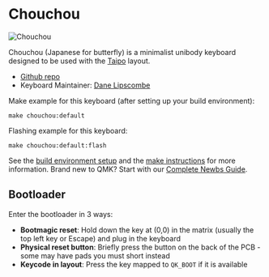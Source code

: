# Chouchou

![Chouchou](https://i.imgur.com/BYk2n5Ch.jpeg)

Chouchou (Japanese for butterfly) is a minimalist unibody keyboard designed to be used with the [Taipo](https://inkeys.wiki/en/keymaps/taipo) layout.

- [Github repo](https://github.com/dlip/chouchou)
- Keyboard Maintainer: [Dane Lipscombe](https://github.com/dlip)

Make example for this keyboard (after setting up your build environment):

    make chouchou:default

Flashing example for this keyboard:

    make chouchou:default:flash

See the [build environment setup](https://docs.qmk.fm/#/getting_started_build_tools) and the [make instructions](https://docs.qmk.fm/#/getting_started_make_guide) for more information. Brand new to QMK? Start with our [Complete Newbs Guide](https://docs.qmk.fm/#/newbs).

## Bootloader

Enter the bootloader in 3 ways:

* **Bootmagic reset**: Hold down the key at (0,0) in the matrix (usually the top left key or Escape) and plug in the keyboard
* **Physical reset button**: Briefly press the button on the back of the PCB - some may have pads you must short instead
* **Keycode in layout**: Press the key mapped to `QK_BOOT` if it is available